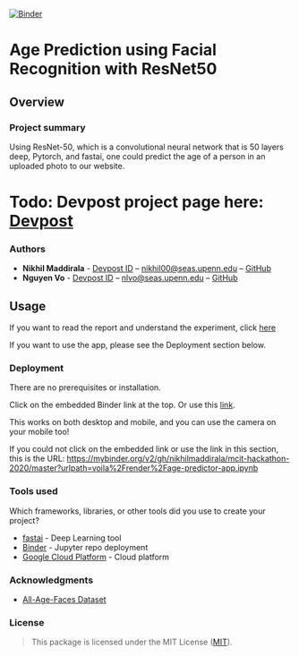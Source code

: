 [![Binder](https://mybinder.org/badge_logo.svg)](https://mybinder.org/v2/gh/nikhilmaddirala/mcit-hackathon-2020/master?urlpath=voila%2Frender%2Fage-predictor-app.ipynb)

# Age Prediction using Facial Recognition with ResNet50

## Overview

### Project summary

Using ResNet-50, which is a convolutional neural network that is 50 layers deep, Pytorch, and fastai, one could predict the age of a person in an uploaded photo to our website.

# Todo: Devpost project page here: [Devpost](https://...)

### Authors

* **Nikhil Maddirala** - [Devpost ID](https://devpost.com/nikhilmaddirala) – nikhil00@seas.upenn.edu – [GitHub](https://github.com/nikhilmaddirala/)
* **Nguyen Vo** - [Devpost ID](https://devpost.com/nlvo) – nlvo@seas.upenn.edu – [GitHub](https://github.com/NguyenLeVo)

## Usage

If you want to read the report and understand the experiment, click [here](https://github.com/nikhilmaddirala/mcit-hackathon-2020/blob/master/age-predictor-model.ipynb)

If you want to use the app, please see the Deployment section below.

### Deployment

There are no prerequisites or installation.

Click on the embedded Binder link at the top. Or use this [link](https://mybinder.org/v2/gh/nikhilmaddirala/mcit-hackathon-2020/master?urlpath=voila%2Frender%2Fage-predictor-app.ipynb).

This works on both desktop and mobile, and you can use the camera on your mobile too!

If you could not click on the embedded link or use the link in this section, this is the URL: https://mybinder.org/v2/gh/nikhilmaddirala/mcit-hackathon-2020/master?urlpath=voila%2Frender%2Fage-predictor-app.ipynb

### Tools used

Which frameworks, libraries, or other tools did you use to create your project?

* [fastai](https://docs.fast.ai/) - Deep Learning tool
* [Binder](https://mybinder.org/) - Jupyter repo deployment
* [Google Cloud Platform](https://maven.apache.org/) - Cloud platform

### Acknowledgments

* [All-Age-Faces Dataset](https://github.com/JingchunCheng/All-Age-Faces-Dataset)

### License

>This package is licensed under the MIT License (<a href="https://choosealicense.com/licenses/mit/" target="_blank">MIT</a>).
